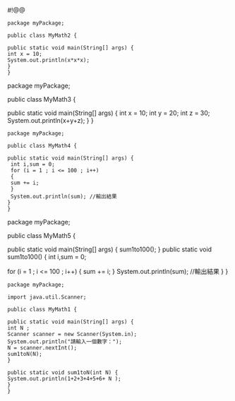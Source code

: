 #!@@
```
package myPackage;

public class MyMath2 {

public static void main(String[] args) {
int x = 10;
System.out.println(x*x*x);
}
}
```
package myPackage;

public class MyMath3 {

public static void main(String[] args) {
int x = 10;
int y = 20;
int z = 30;
System.out.println(x+y+z);
}
}
```
package myPackage;

public class MyMath4 {

public static void main(String[] args) {
 int i,sum = 0;
 for (i = 1 ; i <= 100 ; i++)
 {
 sum += i;
 }
 System.out.println(sum); //輸出結果
}
}
```
package myPackage;

public class MyMath5 {

public static void main(String[] args) {
sum1to100();
}
public static void sum1to100() {
int i,sum = 0;

 for (i = 1 ; i <= 100 ; i++)
 {
 sum += i;
 }
 System.out.println(sum); //輸出結果
}
}
```
package myPackage;

import java.util.Scanner;

public class MyMath1 {

public static void main(String[] args) {
int N ;
Scanner scanner = new Scanner(System.in);
System.out.println("請輸入一個數字：");
N = scanner.nextInt();
sum1toN(N);
}

public static void sum1toN(int N) {
System.out.println(1+2+3+4+5+6+ N );
}
}
```
